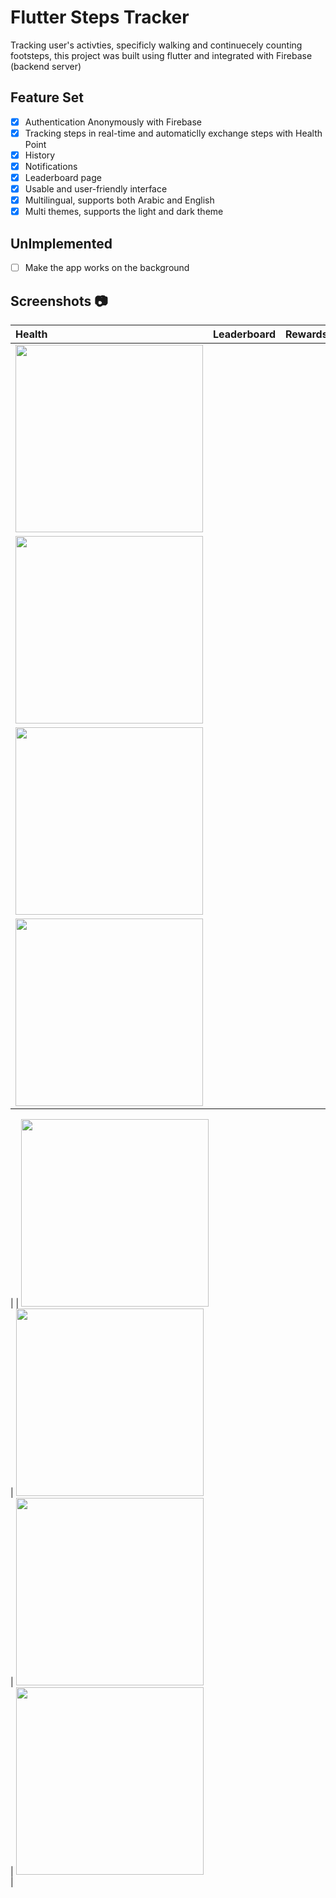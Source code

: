 # Flutter Steps Tracker

Tracking user's activties, specificly walking and continuecely counting footsteps, this project was built using flutter and integrated with Firebase (backend server) 


## Feature Set 

* [x] Authentication Anonymously with Firebase
* [x] Tracking steps in real-time and automaticlly exchange steps with Health Point
* [x] History
* [x] Notifications
* [x] Leaderboard page
* [x] Usable and user-friendly interface
* [x] Multilingual, supports both Arabic and English
* [x] Multi themes, supports the light and dark theme

## UnImplemented 

* [ ] Make the app works on the background


## Screenshots :camera:

| Health  | Leaderboard  | Rewards  | Profile  |
|:----------|:----------|:----------|:----------|
| <img src="https://github.com/D4sh12/flutter-steps-tracker/blob/master/screenshots/health_light.jpg" width=300>     
| <img src="https://github.com/D4sh12/flutter-steps-tracker/blob/master/screenshots/leader_light.jpg" width=300>     
| <img src="https://github.com/D4sh12/flutter-steps-tracker/blob/master/screenshots/reward_light.jpg" width=300>     
| <img src="https://github.com/D4sh12/flutter-steps-tracker/blob/master/screenshots/profile_light.jpg" width=300>     
|
| <img src="https://github.com/D4sh12/flutter-steps-tracker/blob/master/screenshots/health_dark.jpg" width=300>     
| <img src="https://github.com/D4sh12/flutter-steps-tracker/blob/master/screenshots/leader_dark.jpg" width=300>     
| <img src="https://github.com/D4sh12/flutter-steps-tracker/blob/master/screenshots/reward_dark.jpg" width=300>     
| <img src="https://github.com/D4sh12/flutter-steps-tracker/blob/master/screenshots/profile_dark.jpg" width=300>    
|
